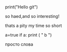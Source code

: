 print("Hello git")

  so haed,and so interesting!
  
  thats a pity my time so short

  а=true
   if а:
    print ( " b ")

просто слова
